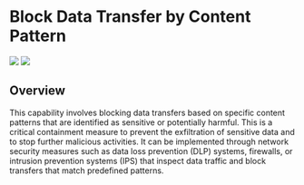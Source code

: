 # Block Data Transfer by Content Pattern

![](https://img.shields.io/badge/Phase-Containment_%28P0003%29-blue)&nbsp;![](https://img.shields.io/badge/Category-Network-blue)
## Overview

This capability involves blocking data transfers based on specific content patterns that are identified as sensitive or potentially harmful. This is a critical containment measure to prevent the exfiltration of sensitive data and to stop further malicious activities. It can be implemented through network security measures such as data loss prevention (DLP) systems, firewalls, or intrusion prevention systems (IPS) that inspect data traffic and block transfers that match predefined patterns.